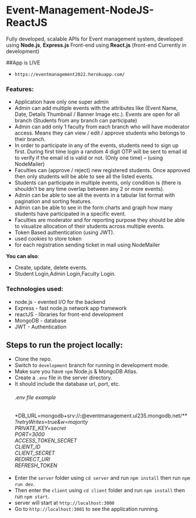 # Event-Management-NodeJS-ReactJS

Fully developed, scalable APIs for Event management system, developed using **Node.js**, **Express.js**
Front-end using **React.js** (front-end Currently in development)

##App is LIVE
- `https://eventmanagement2022.herokuapp.com/`

### Features:

- Application have only one super admin
- Admin can add multiple events with the attributes like (Event Name, Date, Details
  Thumbnail / Banner Image etc.). Events are open for all branch (Students from any branch can participate)
- Admin can add only 1 faculty from each branch who will have moderator access.
  Means they can view / edit / approve students who belongs to their branch.
- In order to participate in any of the events, students need to sign up first. During
  first time login a random 4 digit OTP will be sent to email id to verify if the email
  id is valid or not. (Only one time) – (using NodeMailer)
- Faculties can (approve / reject) new registered students. Once approved then
  only students will be able to see all the listed events.
- Students can participate in multiple events, only condition is (there is shouldn’t be any time overlap between any 2 or more events).
- Admin can be able to see all the events in a tabular list format with pagination and sorting features.
- Admin can be able to see in the form charts and graph how many students have participated in a specific event.
- Faculties are moderator and for reporting purpose they should be able to visualize
  allocation of their students across multiple events.
- Token Based authentication (using JWT).
- used cookies to store token 
- for each registration sending ticket in mail using NodeMailer

**You can also**:

- Create, update, delete events.
- Student Login,Admin Login,Faculty Login.

### Technologies used:

- node.js - evented I/O for the backend
- Express - fast node.js network app framework
- reactJS - libraries for front-end development
- MongoDB - database
- JWT - Authentication


## Steps to run the project locally:

- Clone the repo.
- Switch to `development` branch for running in development mode.
- Make sure you have `npm` Node.js & MongoDB Atlas.
- Create a `.env` file in the server directory.
- It should include the database url, port, etc.
  ###### .env file example
  \*DB_URL=mongodb+srv://**_:_**@eventmanagement.ul235.mongodb.net/_\*\*?retryWrites=true&w=majority_<br/>
  _PRIVATE_KEY=secret_<br/>
  _PORT=3000_<br/>
  _ACCESS_TOKEN_SECRET_<br/>
  _CLIENT_ID_<br/>
  _CLIENT_SECRET_<br/>
  _REDIRECT_URI_<br/>
  _REFRESH_TOKEN_<br/>
  <br/>
- Enter the `server` folder using `cd server` and run `npm install` then run `npm run dev`.
- Then enter the `client` using `cd client` folder and run `npm install` then run `npm start`.
- server will start at `http://localhost:3000`
- Go to `http://localhost:3001` to see the application running.

